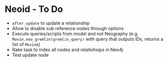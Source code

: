 # Neoid - To Do

* `after_update` to update a relationship
* Allow to disable sub reference nodes through options
* Execute queries/scripts from model and not Neography (e.g. `Movie.neo_gremlin(gremlin_query)` with query that outputs IDs, returns a list of `Movie`s)
* Rake task to index all nodes and relatiohsips in Neo4j
* Test update node